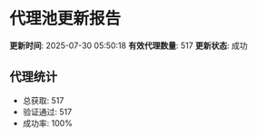 # 代理池更新报告

**更新时间**: 2025-07-30 05:50:18
**有效代理数量**: 517
**更新状态**:  成功

## 代理统计
- 总获取: 517
- 验证通过: 517
- 成功率: 100%
